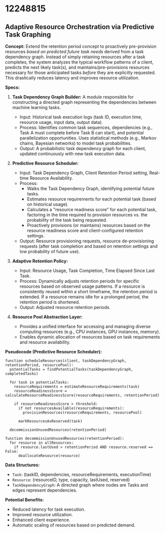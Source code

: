 # 12248815

## Adaptive Resource Orchestration via Predictive Task Graphing

**Concept:** Extend the retention period concept to proactively pre-provision resources *based on predicted future task needs* derived from a task dependency graph. Instead of simply retaining resources after a task completes, the system analyzes the typical workflow patterns of a client, predicts the next likely task(s), and maintains/pre-provisions resources necessary for those anticipated tasks *before* they are explicitly requested. This drastically reduces latency and improves resource utilization.

**Specs:**

1.  **Task Dependency Graph Builder:** A module responsible for constructing a directed graph representing the dependencies between machine learning tasks. 
    *   Input: Historical task execution logs (task ID, execution time, resource usage, input data, output data).
    *   Process:  Identifies common task sequences, dependencies (e.g., Task A must complete before Task B can start), and potential parallelization opportunities.  Uses statistical methods (e.g., Markov chains, Bayesian networks) to model task probabilities.
    *   Output:  A probabilistic task dependency graph for each client, updated continuously with new task execution data.

2.  **Predictive Resource Scheduler:**
    *   Input: Task Dependency Graph, Client Retention Period setting, Real-time Resource Availability.
    *   Process:
        *   Walks the Task Dependency Graph, identifying potential future tasks.
        *   Estimates resource requirements for each potential task (based on historical usage).
        *   Calculates a "resource readiness score" for each potential task, factoring in the time required to provision resources vs. the probability of the task being requested.
        *   Proactively provisions (or maintains) resources based on the resource readiness score and client-configured retention settings.
    *   Output: Resource provisioning requests, resource de-provisioning requests (after task completion and based on retention settings and low probability of future use).

3. **Adaptive Retention Policy:**
    * Input: Resource Usage, Task Completion, Time Elapsed Since Last Task.
    * Process: Dynamically adjusts retention periods for specific resources based on observed usage patterns. If a resource is consistently reused within a short timeframe, the retention period is extended. If a resource remains idle for a prolonged period, the retention period is shortened.
    * Output: Adjusted resource retention periods.

4.  **Resource Pool Abstraction Layer:**
    *   Provides a unified interface for accessing and managing diverse computing resources (e.g., CPU instances, GPU instances, memory).
    *   Enables dynamic allocation of resources based on task requirements and resource availability.

**Pseudocode (Predictive Resource Scheduler):**

```pseudocode
function scheduleResources(client, taskDependencyGraph, retentionPeriod, resourcePool):
  potentialTasks = findPotentialTasks(taskDependencyGraph, completedTasks)
  
  for task in potentialTasks:
    resourceRequirements = estimateResourceRequirements(task)
    resourceReadinessScore = calculateResourceReadinessScore(resourceRequirements, retentionPeriod)
    
    if resourceReadinessScore > threshold:
      if not resourcesAvailable(resourceRequirements):
        provisionResources(resourceRequirements, resourcePool)
      
      markResourcesAsReserved(task)
    
  decommissionUnusedResources(retentionPeriod)

function decommissionUnusedResources(retentionPeriod):
  for resource in allResources:
    if resource.lastUsed > retentionPeriod AND resource.reserved == False:
      deallocateResource(resource)
```

**Data Structures:**

*   `Task`: (taskID, dependencies, resourceRequirements, executionTime)
*   `Resource`: (resourceID, type, capacity, lastUsed, reserved)
*   `TaskDependencyGraph`: A directed graph where nodes are Tasks and edges represent dependencies.

**Potential Benefits:**

*   Reduced latency for task execution.
*   Improved resource utilization.
*   Enhanced client experience.
*   Automatic scaling of resources based on predicted demand.